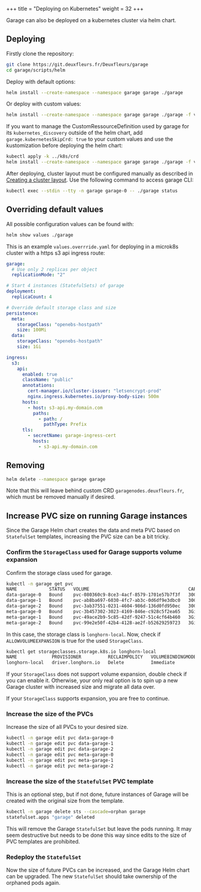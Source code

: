 +++
title = "Deploying on Kubernetes"
weight = 32
+++

Garage can also be deployed on a kubernetes cluster via helm chart.

## Deploying

Firstly clone the repository:

```bash
git clone https://git.deuxfleurs.fr/Deuxfleurs/garage
cd garage/scripts/helm
```

Deploy with default options:

```bash
helm install --create-namespace --namespace garage garage ./garage
```

Or deploy with custom values:

```bash
helm install --create-namespace --namespace garage garage ./garage -f values.override.yaml
```

If you want to manage the CustomRessourceDefinition used by garage for its `kubernetes_discovery` outside of the helm chart, add `garage.kubernetesSkipCrd: true` to your custom values and use the kustomization before deploying the helm chart:

```bash
kubectl apply -k ../k8s/crd
helm install --create-namespace --namespace garage garage ./garage -f values.override.yaml
```

After deploying, cluster layout must be configured manually as described in [Creating a cluster layout](@/documentation/quick-start/_index.md#creating-a-cluster-layout). Use the following command to access garage CLI:

```bash
kubectl exec --stdin --tty -n garage garage-0 -- ./garage status
```

## Overriding default values

All possible configuration values can be found with:

```bash
helm show values ./garage
```

This is an example `values.overrride.yaml` for deploying in a microk8s cluster with a https s3 api ingress route:

```yaml
garage:
  # Use only 2 replicas per object
  replicationMode: "2"

# Start 4 instances (StatefulSets) of garage
deployment:
  replicaCount: 4

# Override default storage class and size
persistence:
  meta:
    storageClass: "openebs-hostpath"
    size: 100Mi
  data:
    storageClass: "openebs-hostpath"
    size: 1Gi

ingress:
  s3:
    api:
      enabled: true
      className: "public"
      annotations:
        cert-manager.io/cluster-issuer: "letsencrypt-prod"
        nginx.ingress.kubernetes.io/proxy-body-size: 500m
      hosts:
        - host: s3-api.my-domain.com
          paths:
            - path: /
              pathType: Prefix
      tls:
        - secretName: garage-ingress-cert
          hosts:
            - s3-api.my-domain.com
```

## Removing

```bash
helm delete --namespace garage garage
```

Note that this will leave behind custom CRD `garagenodes.deuxfleurs.fr`, which must be removed manually if desired.

## Increase PVC size on running Garage instances

Since the Garage Helm chart creates the data and meta PVC based on `StatefulSet` templates, increasing the PVC size can be a bit tricky.

### Confirm the `StorageClass` used for Garage supports volume expansion

Confirm the storage class used for garage.

```bash
kubectl -n garage get pvc 
NAME            STATUS   VOLUME                                     CAPACITY   ACCESS MODES   STORAGECLASS     VOLUMEATTRIBUTESCLASS   AGE
data-garage-0   Bound    pvc-080360c9-8ce3-4acf-8579-1701e57b7f3f   30Gi       RWO            longhorn-local   <unset>                 77d
data-garage-1   Bound    pvc-ab8ba697-6030-4fc7-ab3c-0d6df9e3dbc0   30Gi       RWO            longhorn-local   <unset>                 5d8h
data-garage-2   Bound    pvc-3ab37551-0231-4604-986d-136d0fd950ec   30Gi       RWO            longhorn-local   <unset>                 5d5h
meta-garage-0   Bound    pvc-3b457302-3023-4169-846e-c928c5f2ea65   3Gi        RWO            longhorn-local   <unset>                 77d
meta-garage-1   Bound    pvc-49ace2b9-5c85-42df-9247-51c4cf64b460   3Gi        RWO            longhorn-local   <unset>                 5d8h
meta-garage-2   Bound    pvc-99e2e50f-42b4-4128-ae2f-b52629259723   3Gi        RWO            longhorn-local   <unset>                 5d5h
```

In this case, the storage class is `longhorn-local`. Now, check if `ALLOWVOLUMEEXPANSION` is true for the used `StorageClass`.

```bash
kubectl get storageclasses.storage.k8s.io longhorn-local
NAME             PROVISIONER          RECLAIMPOLICY   VOLUMEBINDINGMODE   ALLOWVOLUMEEXPANSION   AGE
longhorn-local   driver.longhorn.io   Delete          Immediate           true                   103d
```

If your `StorageClass` does not support volume expansion, double check if you can enable it. Otherwise, your only real option is to spin up a new Garage cluster with increased size and migrate all data over.

If your `StorageClass` supports expansion, you are free to continue.

### Increase the size of the PVCs

Increase the size of all PVCs to your desired size.

```bash
kubectl -n garage edit pvc data-garage-0
kubectl -n garage edit pvc data-garage-1
kubectl -n garage edit pvc data-garage-2
kubectl -n garage edit pvc meta-garage-0
kubectl -n garage edit pvc meta-garage-1
kubectl -n garage edit pvc meta-garage-2
```

### Increase the size of the `StatefulSet` PVC template

This is an optional step, but if not done, future instances of Garage will be created with the original size from the template.

```bash
kubectl -n garage delete sts --cascade=orphan garage 
statefulset.apps "garage" deleted
```

This will remove the Garage `StatefulSet` but leave the pods running. It may seem destructive but needs to be done this way since edits to the size of PVC templates are prohibited.

### Redeploy the `StatefulSet`

Now the size of future PVCs can be increased, and the Garage Helm chart can be upgraded. The new `StatefulSet` should take ownership of the orphaned pods again.
